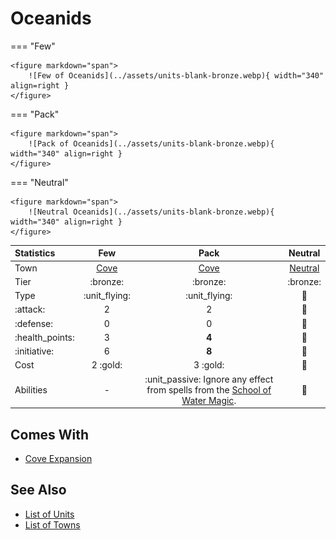 # Oceanids

=== "Few"

    <figure markdown="span">
        ![Few of Oceanids](../assets/units-blank-bronze.webp){ width="340" align=right }
    </figure>

=== "Pack"

    <figure markdown="span">
        ![Pack of Oceanids](../assets/units-blank-bronze.webp){ width="340" align=right }
    </figure>

=== "Neutral"

    <figure markdown="span">
        ![Neutral Oceanids](../assets/units-blank-bronze.webp){ width="340" align=right }
    </figure>


| Statistics | Few | Pack | Neutral |
| :--- | :---: | :---: | :---: |
| Town | [Cove](../towns/cove.md) | [Cove](../towns/cove.md) | [Neutral](../towns/neutral.md) |
| Tier | :bronze: | :bronze: | :bronze: |
| Type | :unit_flying: | :unit_flying: | 🚧 |
| :attack: | 2 | 2 | 🚧 |
| :defense: | 0 | 0 | 🚧 |
| :health_points: | 3 | **4** | 🚧 |
| :initiative: | 6 | **8** | 🚧 |
| Cost | 2 :gold: | 3 :gold: | 🚧 |
| Abilities | - | :unit_passive: Ignore any effect from spells from the [School of Water Magic](../spells/school_of_water_magic.md). | 🚧 |


## Comes With

- [Cove Expansion](../content/cove_expansion.md)


## See Also

- [List of Units](index.md)
- [List of Towns](../towns/index.md)